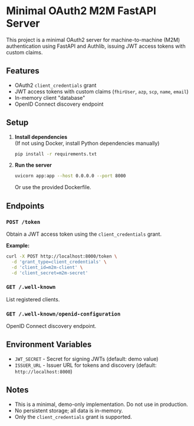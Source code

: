 # Minimal OAuth2 M2M FastAPI Server

This project is a minimal OAuth2 server for machine-to-machine (M2M) authentication using FastAPI and Authlib, issuing JWT access tokens with custom claims.

## Features

- OAuth2 `client_credentials` grant
- JWT access tokens with custom claims (`fhirUser`, `azp`, `scp`, `name`, `email`)
- In-memory client "database"
- OpenID Connect discovery endpoint

## Setup

1. **Install dependencies**  
   (If not using Docker, install Python dependencies manually)
   ```bash
   pip install -r requirements.txt
   ```

2. **Run the server**
   ```bash
   uvicorn app:app --host 0.0.0.0 --port 8000
   ```
   Or use the provided Dockerfile.

## Endpoints

### `POST /token`

Obtain a JWT access token using the `client_credentials` grant.

**Example:**
```bash
curl -X POST http://localhost:8000/token \
  -d 'grant_type=client_credentials' \
  -d 'client_id=m2m-client' \
  -d 'client_secret=m2m-secret'
```

### `GET /.well-known`

List registered clients.

### `GET /.well-known/openid-configuration`

OpenID Connect discovery endpoint.

## Environment Variables

- `JWT_SECRET` - Secret for signing JWTs (default: demo value)
- `ISSUER_URL` - Issuer URL for tokens and discovery (default: `http://localhost:8000`)

## Notes

- This is a minimal, demo-only implementation. Do not use in production.
- No persistent storage; all data is in-memory.
- Only the `client_credentials` grant is supported.
